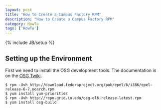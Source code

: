 ```yaml
---
layout: post
title: "How to Create a Campus Factory RPM"
description: "How to Create a Campus Factory RPM"
category: HowTo
tags: ['HowTo']
---
```

{% include JB/setup %}

## Setting up the Environment

First we need to install the OSG development tools.  The documentation is on the [OSG Twiki](https://twiki.grid.iu.edu/bin/view/Documentation/Release3/YumRepositories).

    $ rpm -Uvh http://download.fedoraproject.org/pub/epel/6/i386/epel-release-6-7.noarch.rpm
    $ yum install yum-priorities
    $ rpm -Uvh http://repo.grid.iu.edu/osg-el6-release-latest.rpm
    $ yum install osg-build



